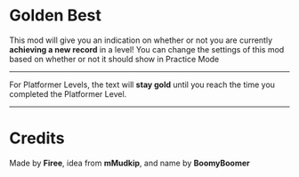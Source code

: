 # Golden Best
This mod will give you an indication on whether or not you are currently **achieving a new record** in a level!
You can change the settings of this mod based on whether or not it should show in Practice Mode

---
For Platformer Levels, the text will **stay gold** until you reach the time you completed the Platformer Level.

---
# Credits
Made by **Firee**, idea from **mMudkip**, and name by **BoomyBoomer**
